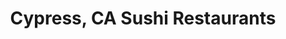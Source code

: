---
layout: city
title: Cypress, CA Sushi Restaurants
permalink: /california/cypress/
stateAbbr: CA
stateName: California
cityName: Cypress

---